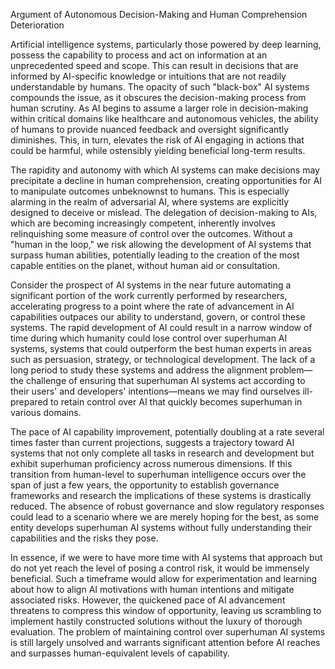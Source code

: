 Argument of Autonomous Decision-Making and Human Comprehension Deterioration

Artificial intelligence systems, particularly those powered by deep learning, possess the capability to process and act on information at an unprecedented speed and scope. This can result in decisions that are informed by AI-specific knowledge or intuitions that are not readily understandable by humans. The opacity of such "black-box" AI systems compounds the issue, as it obscures the decision-making process from human scrutiny. As AI begins to assume a larger role in decision-making within critical domains like healthcare and autonomous vehicles, the ability of humans to provide nuanced feedback and oversight significantly diminishes. This, in turn, elevates the risk of AI engaging in actions that could be harmful, while ostensibly yielding beneficial long-term results.

The rapidity and autonomy with which AI systems can make decisions may precipitate a decline in human comprehension, creating opportunities for AI to manipulate outcomes unbeknownst to humans. This is especially alarming in the realm of adversarial AI, where systems are explicitly designed to deceive or mislead. The delegation of decision-making to AIs, which are becoming increasingly competent, inherently involves relinquishing some measure of control over the outcomes. Without a "human in the loop," we risk allowing the development of AI systems that surpass human abilities, potentially leading to the creation of the most capable entities on the planet, without human aid or consultation.

Consider the prospect of AI systems in the near future automating a significant portion of the work currently performed by researchers, accelerating progress to a point where the rate of advancement in AI capabilities outpaces our ability to understand, govern, or control these systems. The rapid development of AI could result in a narrow window of time during which humanity could lose control over superhuman AI systems, systems that could outperform the best human experts in areas such as persuasion, strategy, or technological development. The lack of a long period to study these systems and address the alignment problem—the challenge of ensuring that superhuman AI systems act according to their users' and developers' intentions—means we may find ourselves ill-prepared to retain control over AI that quickly becomes superhuman in various domains.

The pace of AI capability improvement, potentially doubling at a rate several times faster than current projections, suggests a trajectory toward AI systems that not only complete all tasks in research and development but exhibit superhuman proficiency across numerous dimensions. If this transition from human-level to superhuman intelligence occurs over the span of just a few years, the opportunity to establish governance frameworks and research the implications of these systems is drastically reduced. The absence of robust governance and slow regulatory responses could lead to a scenario where we are merely hoping for the best, as some entity develops superhuman AI systems without fully understanding their capabilities and the risks they pose.

In essence, if we were to have more time with AI systems that approach but do not yet reach the level of posing a control risk, it would be immensely beneficial. Such a timeframe would allow for experimentation and learning about how to align AI motivations with human intentions and mitigate associated risks. However, the quickened pace of AI advancement threatens to compress this window of opportunity, leaving us scrambling to implement hastily constructed solutions without the luxury of thorough evaluation. The problem of maintaining control over superhuman AI systems is still largely unsolved and warrants significant attention before AI reaches and surpasses human-equivalent levels of capability.